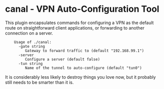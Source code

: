 canal - VPN Auto-Configuration Tool
===================================

This plugin encapsulates commands for configuring a VPN as the default route
on straightforward client applications, or forwarding to another connection on
a server.

        Usage of ./canal:
          -gate string
             Gateway to forward traffic to (default "192.168.99.1")
          -server
             Configure a server (default false)
          -tun string
             Name of the tunnel to auto-configure (default "tun0")

It is considerably less likely to destroy things you love now, but it probably
still needs to be smarter than it is.

